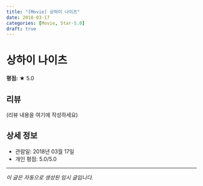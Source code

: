 ```yaml
---
title: "[Movie] 상하이 나이츠"
date: 2018-03-17
categories: [Movie, Star-5.0]
draft: true
---
```


# 상하이 나이츠

**평점:** ★ 5.0

## 리뷰

(리뷰 내용을 여기에 작성하세요)

## 상세 정보

- 관람일: 2018년 03월 17일
- 개인 평점: 5.0/5.0

---

*이 글은 자동으로 생성된 임시 글입니다.*
